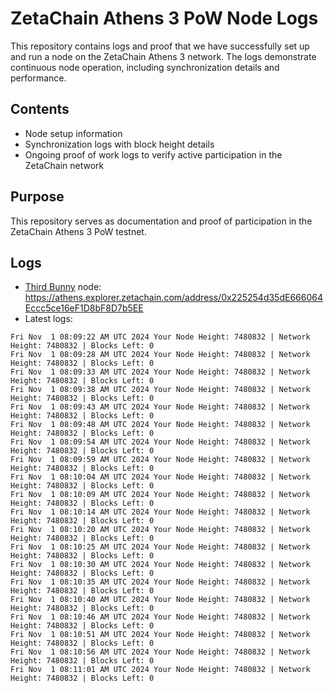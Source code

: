 # ZetaChain Athens 3 PoW Node Logs
This repository contains logs and proof that we have successfully set up and run a node on the ZetaChain Athens 3 network. The logs demonstrate continuous node operation, including synchronization details and performance.

## Contents
- Node setup information
- Synchronization logs with block height details
- Ongoing proof of work logs to verify active participation in the ZetaChain network

## Purpose
This repository serves as documentation and proof of participation in the ZetaChain Athens 3 PoW testnet.

## Logs

- [Third Bunny](https://thirdbunny.xyz/) node: https://athens.explorer.zetachain.com/address/0x225254d35dE666064Eccc5ce16eF1D8bF8D7b5EE
- Latest logs:
```
Fri Nov  1 08:09:22 AM UTC 2024 Your Node Height: 7480832 | Network Height: 7480832 | Blocks Left: 0
Fri Nov  1 08:09:28 AM UTC 2024 Your Node Height: 7480832 | Network Height: 7480832 | Blocks Left: 0
Fri Nov  1 08:09:33 AM UTC 2024 Your Node Height: 7480832 | Network Height: 7480832 | Blocks Left: 0
Fri Nov  1 08:09:38 AM UTC 2024 Your Node Height: 7480832 | Network Height: 7480832 | Blocks Left: 0
Fri Nov  1 08:09:43 AM UTC 2024 Your Node Height: 7480832 | Network Height: 7480832 | Blocks Left: 0
Fri Nov  1 08:09:48 AM UTC 2024 Your Node Height: 7480832 | Network Height: 7480832 | Blocks Left: 0
Fri Nov  1 08:09:54 AM UTC 2024 Your Node Height: 7480832 | Network Height: 7480832 | Blocks Left: 0
Fri Nov  1 08:09:59 AM UTC 2024 Your Node Height: 7480832 | Network Height: 7480832 | Blocks Left: 0
Fri Nov  1 08:10:04 AM UTC 2024 Your Node Height: 7480832 | Network Height: 7480832 | Blocks Left: 0
Fri Nov  1 08:10:09 AM UTC 2024 Your Node Height: 7480832 | Network Height: 7480832 | Blocks Left: 0
Fri Nov  1 08:10:14 AM UTC 2024 Your Node Height: 7480832 | Network Height: 7480832 | Blocks Left: 0
Fri Nov  1 08:10:20 AM UTC 2024 Your Node Height: 7480832 | Network Height: 7480832 | Blocks Left: 0
Fri Nov  1 08:10:25 AM UTC 2024 Your Node Height: 7480832 | Network Height: 7480832 | Blocks Left: 0
Fri Nov  1 08:10:30 AM UTC 2024 Your Node Height: 7480832 | Network Height: 7480832 | Blocks Left: 0
Fri Nov  1 08:10:35 AM UTC 2024 Your Node Height: 7480832 | Network Height: 7480832 | Blocks Left: 0
Fri Nov  1 08:10:40 AM UTC 2024 Your Node Height: 7480832 | Network Height: 7480832 | Blocks Left: 0
Fri Nov  1 08:10:46 AM UTC 2024 Your Node Height: 7480832 | Network Height: 7480832 | Blocks Left: 0
Fri Nov  1 08:10:51 AM UTC 2024 Your Node Height: 7480832 | Network Height: 7480832 | Blocks Left: 0
Fri Nov  1 08:10:56 AM UTC 2024 Your Node Height: 7480832 | Network Height: 7480832 | Blocks Left: 0
Fri Nov  1 08:11:01 AM UTC 2024 Your Node Height: 7480832 | Network Height: 7480832 | Blocks Left: 0
```
